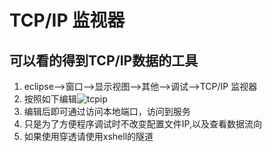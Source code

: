# TCP/IP 监视器
## 可以看的得到TCP/IP数据的工具
1. eclipse-->窗口-->显示视图-->其他-->调试-->TCP/IP 监视器
2. 按照如下编辑![tcpip](/resources/tcpip.gif)
3. 编辑后即可通过访问本地端口，访问到服务
4. 只是为了方便程序调试时不改变配置文件IP,以及查看数据流向
5. 如果使用穿透请使用xshell的隧道